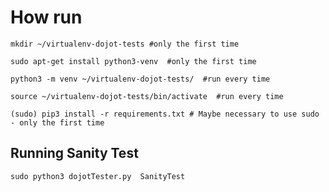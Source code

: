 # How run

``
mkdir ~/virtualenv-dojot-tests #only the first time
``

``
sudo apt-get install python3-venv  #only the first time
``

``
python3 -m venv ~/virtualenv-dojot-tests/  #run every time
``

``
source ~/virtualenv-dojot-tests/bin/activate  #run every time
``

``
(sudo) pip3 install -r requirements.txt # Maybe necessary to use sudo - only the first time
``

## Running Sanity Test

``
sudo python3 dojotTester.py  SanityTest
``

